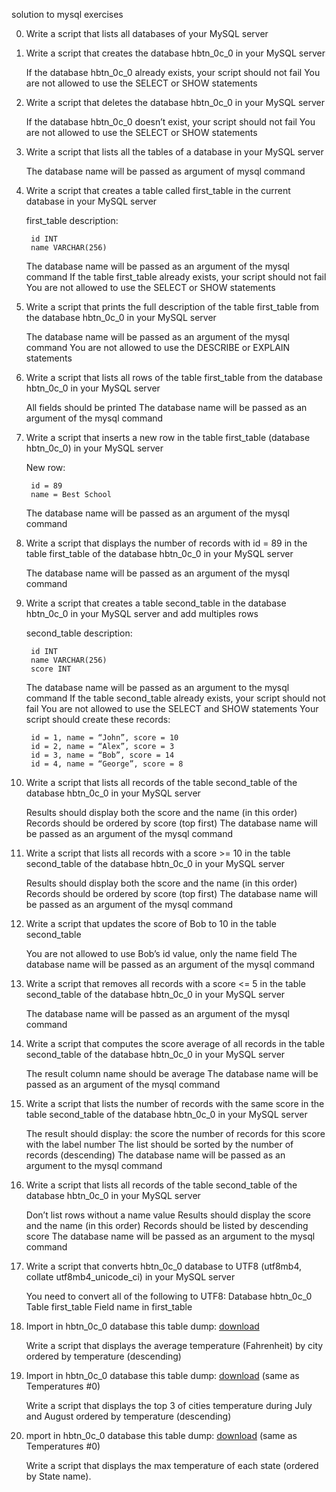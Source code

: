solution to mysql exercises

0. Write a script that lists all databases of your MySQL server

1. Write a script that creates the database hbtn_0c_0 in your MySQL server

	If the database hbtn_0c_0 already exists, your script should not fail
	You are not allowed to use the SELECT or SHOW statements

2. Write a script that deletes the database hbtn_0c_0 in your MySQL server

	If the database hbtn_0c_0 doesn’t exist, your script should not fail
	You are not allowed to use the SELECT or SHOW statements

3. Write a script that lists all the tables of a database in your MySQL server

	The database name will be passed as argument of mysql command

4. Write a script that creates a table called first_table in the current database in your MySQL server

	first_table description:

		id INT
		name VARCHAR(256)

	The database name will be passed as an argument of the mysql command
	If the table first_table already exists, your script should not fail
	You are not allowed to use the SELECT or SHOW statements

5. Write a script that prints the full description of the table first_table from the database hbtn_0c_0 in your MySQL server

	The database name will be passed as an argument of the mysql command
	You are not allowed to use the DESCRIBE or EXPLAIN statements

6. Write a script that lists all rows of the table first_table from the database hbtn_0c_0 in your MySQL server

	All fields should be printed
	The database name will be passed as an argument of the mysql command

7. Write a script that inserts a new row in the table first_table (database hbtn_0c_0) in your MySQL server

	New row:

		id = 89
		name = Best School
	The database name will be passed as an argument of the mysql command

8. Write a script that displays the number of records with id = 89 in the table first_table of the database hbtn_0c_0 in your MySQL server

	The database name will be passed as an argument of the mysql command

9. Write a script that creates a table second_table in the database hbtn_0c_0 in your MySQL server and add multiples rows

	second_table description:
		
		id INT
		name VARCHAR(256)
		score INT
	
	The database name will be passed as an argument to the mysql command
	If the table second_table already exists, your script should not fail
	You are not allowed to use the SELECT and SHOW statements
	Your script should create these records:

		id = 1, name = “John”, score = 10
		id = 2, name = “Alex”, score = 3
		id = 3, name = “Bob”, score = 14
		id = 4, name = “George”, score = 8

10. Write a script that lists all records of the table second_table of the database hbtn_0c_0 in your MySQL server

	Results should display both the score and the name (in this order)
	Records should be ordered by score (top first)
	The database name will be passed as an argument of the mysql command

11. Write a script that lists all records with a score >= 10 in the table second_table of the database hbtn_0c_0 in your MySQL server

	Results should display both the score and the name (in this order)
	Records should be ordered by score (top first)
	The database name will be passed as an argument of the mysql command

12. Write a script that updates the score of Bob to 10 in the table second_table

	You are not allowed to use Bob’s id value, only the name field
	The database name will be passed as an argument of the mysql command

13. Write a script that removes all records with a score <= 5 in the table second_table of the database hbtn_0c_0 in your MySQL server

	The database name will be passed as an argument of the mysql command

14. Write a script that computes the score average of all records in the table second_table of the database hbtn_0c_0 in your MySQL server

	The result column name should be average
	The database name will be passed as an argument of the mysql command

15. Write a script that lists the number of records with the same score in the table second_table of the database hbtn_0c_0 in your MySQL server

	The result should display:
		the score
		the number of records for this score with the label number
	The list should be sorted by the number of records (descending)
	The database name will be passed as an argument to the mysql command

16. Write a script that lists all records of the table second_table of the database hbtn_0c_0 in your MySQL server

	Don’t list rows without a name value
	Results should display the score and the name (in this order)
	Records should be listed by descending score
	The database name will be passed as an argument to the mysql command

17. Write a script that converts hbtn_0c_0 database to UTF8 (utf8mb4, collate utf8mb4_unicode_ci) in your MySQL server

	You need to convert all of the following to UTF8:
		Database hbtn_0c_0
		Table first_table
		Field name in first_table

18. Import in hbtn_0c_0 database this table dump: [download](https://s3.amazonaws.com/intranet-projects-files/holbertonschool-higher-level_programming+/272/temperatures.sql)

	Write a script that displays the average temperature (Fahrenheit) by city ordered by temperature (descending)

19. Import in hbtn_0c_0 database this table dump: [download](https://s3.amazonaws.com/intranet-projects-files/holbertonschool-higher-level_programming+/272/temperatures.sql) (same as Temperatures #0)

	Write a script that displays the top 3 of cities temperature during July and August ordered by temperature (descending)

20. mport in hbtn_0c_0 database this table dump: [download](https://s3.amazonaws.com/intranet-projects-files/holbertonschool-higher-level_programming+/272/temperatures.sql) (same as Temperatures #0)

	Write a script that displays the max temperature of each state (ordered by State name).
